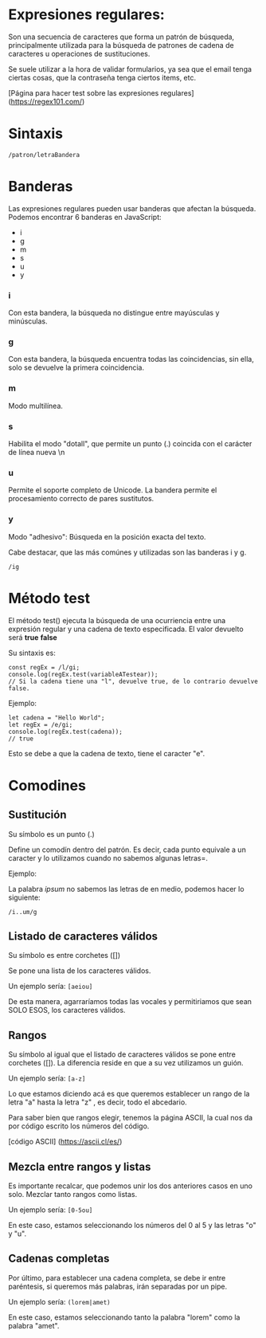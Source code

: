 # Expresiones regulares: #
Son una secuencia de caracteres que forma un patrón de búsqueda, principalmente utilizada para la búsqueda de patrones de cadena de caracteres u operaciones de sustituciones.

Se suele utilizar a la hora de validar formularios, ya sea que el email tenga ciertas cosas, que la contraseña tenga ciertos items, etc.

[Página para hacer test sobre las expresiones regulares] (https://regex101.com/)


# Sintaxis #
`/patron/letraBandera`


# Banderas #
Las expresiones regulares pueden usar banderas que afectan la búsqueda. Podemos encontrar 6 banderas en JavaScript:

- i
- g
- m 
- s 
- u 
- y


### i ###
Con esta bandera, la búsqueda no distingue entre mayúsculas y minúsculas. 


### g ###
Con esta bandera, la búsqueda encuentra todas las coincidencias, sin ella, solo se devuelve la primera coincidencia.


### m ###
Modo multilínea.


### s ###
Habilita el modo "dotall", que permite un punto (.) coincida con el carácter de línea nueva \n


### u ###
Permite el soporte completo de Unicode. La bandera permite el procesamiento correcto de pares sustitutos.


### y ###
Modo "adhesivo": Búsqueda en la posición exacta del texto.

Cabe destacar, que las más comúnes y utilizadas son las banderas i y g.

``/ig``


# Método test #
El método test() ejecuta la búsqueda de una ocurriencia entre una expresión regular y una cadena de texto especificada. El valor devuelto será **true** **false**

Su sintaxis es:

```
const regEx = /l/gi;
console.log(regEx.test(variableATestear));
// Si la cadena tiene una "l", devuelve true, de lo contrario devuelve false.
```

Ejemplo:

```
let cadena = "Hello World";
let regEx = /e/gi;
console.log(regEx.test(cadena));
// true
```

Esto se debe a que la cadena de texto, tiene el caracter "e".


# Comodines #


## Sustitución ##
Su símbolo es un punto (.)

Define un comodín dentro del patrón. Es decir, cada punto equivale a un caracter y lo utilizamos cuando no sabemos algunas letras=.

Ejemplo:

La palabra *ipsum* no sabemos las letras de en medio, podemos hacer lo siguiente:

``/i..um/g``


## Listado de caracteres válidos ##
Su símbolo es entre corchetes ([])

Se pone una lista de los caracteres válidos. 

Un ejemplo sería: ``[aeiou]`` 

De esta manera, agarraríamos todas las vocales y permitiriamos que sean SOLO ESOS, los caracteres válidos. 


## Rangos ##
Su símbolo al igual que el listado de caracteres válidos se pone entre corchetes ([]). La diferencia reside en que a su vez utilizamos un guión.

Un ejemplo sería: ``[a-z]``

Lo que estamos diciendo acá es que queremos establecer un rango de la letra "a" hasta la letra "z" , es decir, todo el abcedario.

Para saber bien que rangos elegir, tenemos la página ASCII, la cual nos da por código escrito los números del código.

[código ASCII] (https://ascii.cl/es/)


## Mezcla entre rangos y listas ##
Es importante recalcar, que podemos unir los dos anteriores casos en uno solo. Mezclar tanto rangos como listas. 

Un ejemplo sería: ``[0-5ou]``

En este caso, estamos seleccionando los números del 0 al 5 y las letras "o" y "u".


## Cadenas completas ##
Por último, para establecer una cadena completa, se debe ir entre paréntesis, si queremos más palabras, irán separadas por un pipe. 

Un ejemplo sería: ``(lorem|amet)``

En este caso, estamos seleccionando tanto la palabra "lorem" como la palabra "amet".

